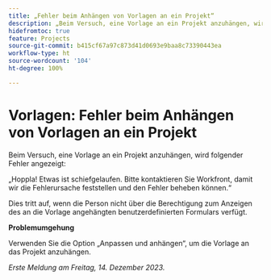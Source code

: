 ```yaml
---
title: „Fehler beim Anhängen von Vorlagen an ein Projekt“
description: „Beim Versuch, eine Vorlage an ein Projekt anzuhängen, wird folgender Fehler angezeigt. Eine Problemumgehung ist verfügbar.“
hidefromtoc: true
feature: Projects
source-git-commit: b415cf67a97c873d41d0693e9baa8c73390443ea
workflow-type: ht
source-wordcount: '104'
ht-degree: 100%

---
```



# Vorlagen: Fehler beim Anhängen von Vorlagen an ein Projekt

Beim Versuch, eine Vorlage an ein Projekt anzuhängen, wird folgender Fehler angezeigt:

„Hoppla! Etwas ist schiefgelaufen. Bitte kontaktieren Sie Workfront, damit wir die Fehlerursache feststellen und den Fehler beheben können.“

Dies tritt auf, wenn die Person nicht über die Berechtigung zum Anzeigen des an die Vorlage angehängten benutzerdefinierten Formulars verfügt.

**Problemumgehung**

Verwenden Sie die Option „Anpassen und anhängen“, um die Vorlage an das Projekt anzuhängen.

_Erste Meldung am Freitag, 14. Dezember 2023._
